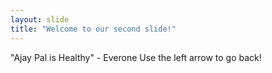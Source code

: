 ```yaml
---
layout: slide
title: "Welcome to our second slide!"
---
```

"Ajay Pal is Healthy" - Everone
Use the left arrow to go back!
